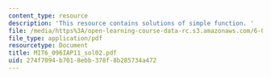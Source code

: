 ```yaml
---
content_type: resource
description: 'This resource contains solutions of simple function. '
file: /media/https%3A/open-learning-course-data-rc.s3.amazonaws.com/6-096-introduction-to-c-january-iap-2011/274f7094b7018ebb378f8b285734a472_MIT6_096IAP11_sol02.pdf
file_type: application/pdf
resourcetype: Document
title: MIT6_096IAP11_sol02.pdf
uid: 274f7094-b701-8ebb-378f-8b285734a472
---
```

